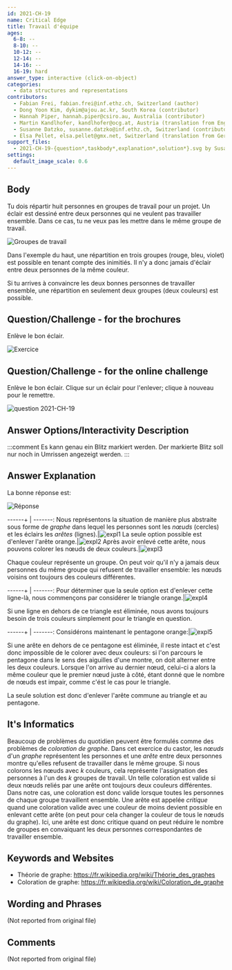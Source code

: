 ```yaml
---
id: 2021-CH-19
name: Critical Edge
title: Travail d'équipe
ages:
  6-8: --
  8-10: --
  10-12: --
  12-14: --
  14-16: --
  16-19: hard
answer_type: interactive (click-on-object)
categories:
  - data structures and representations
contributors:
  - Fabian Frei, fabian.frei@inf.ethz.ch, Switzerland (author)
  - Dong Yoon Kim, dykim@ajou.ac.kr, South Korea (contributor)
  - Hannah Piper, hannah.piper@csiro.au, Australia (contributor)
  - Martin Kandlhofer, kandlhofer@ocg.at, Austria (translation from English into German)
  - Susanne Datzko, susanne.datzko@inf.ethz.ch, Switzerland (contributor, graphics)
  - Elsa Pellet, elsa.pellet@gmx.net, Switzerland (translation from German into French)
support_files:
  - 2021-CH-19-{question*,taskbody*,explanation*,solution*}.svg by Susanne Datzko
settings:
  default_image_scale: 0.6
---
```



## Body

Tu dois répartir huit personnes en groupes de travail pour un projet.
Un éclair est dessiné entre deux personnes qui ne veulent pas travailler ensemble. Dans ce cas, tu ne veux pas les mettre dans le même groupe de travail.

![](graphics/2021-CH-19-taskbody01.svg "Groupes de travail")

Dans l'exemple du haut, une répartition en trois groupes (rouge, bleu, violet) est possible en tenant compte des inimitiés. Il n'y a donc jamais d'éclair entre deux personnes de la même couleur.

Si tu arrives à convaincre les deux bonnes personnes de travailler ensemble, une répartition en seulement deux groupes (deux couleurs) est possible.


## Question/Challenge - for the brochures

Enlève le bon éclair.

![](graphics/2021-CH-19-question.svg "Exercice")


## Question/Challenge - for the online challenge

Enlève le bon éclair. Clique sur un éclair pour l'enlever; clique à nouveau pour le remettre.

![](interactivity/2021-CH-19-question-interactive.svg "question 2021-CH-19")


## Answer Options/Interactivity Description

<!-- empty -->

:::comment
Es kann genau ein Blitz markiert werden. Der markierte Blitz soll nur noch in Umrissen angezeigt werden. 
:::


## Answer Explanation

La bonne réponse est:

![](graphics/2021-CH-19-solution.svg "Réponse")

------+ | -------:
Nous représentons la situation de manière plus abstraite sous forme de _graphe_ dans lequel les personnes sont les _nœuds_ (cercles) et les éclairs les _arêtes_ (lignes).|![expl1]
La seule option possible est d'enlever l'arête orange.|![expl2]
Après avoir enlevé cette arête, nous pouvons colorer les nœuds de deux couleurs.|![expl3]

Chaque couleur représente un groupe. On peut voir qu'il n'y a jamais deux personnes du même groupe qui refusent de travailler ensemble: les nœuds voisins ont toujours des couleurs différentes.

------+ | -------:
Pour déterminer que la seule option est d'enlever cette ligne-là, nous commençons par considérer le triangle orange.|![expl4]

Si une ligne en dehors de ce triangle est éliminée, nous avons toujours besoin de trois couleurs simplement pour le triangle en question.

------+ | -------:
Considérons maintenant le pentagone orange:|![expl5]

Si une arête en dehors de ce pentagone est éliminée, il reste intact et c'est donc impossible de le colorer avec deux couleurs: si l'on parcours le pentagone dans le sens des aiguilles d'une montre, on doit alterner entre les deux couleurs. Lorsque l'on arrive au dernier nœud, celui-ci a alors la même couleur que le premier nœud juste à côté, étant donné que le nombre de nœuds est impair, comme c'ést le cas pour le triangle.

La seule solution est donc d'enlever l'arête commune au triangle et au pentagone.


[expl1]: graphics/2021-CH-19-explanation01.svg "Explication de la solution (150px)"
[expl2]: graphics/2021-CH-19-explanation02.svg "Explication de la solution (150px)"
[expl3]: graphics/2021-CH-19-explanation03.svg "Explication de la solution (150px)"
[expl4]: graphics/2021-CH-19-explanation04.svg "Explication de la solution (150px)"
[expl5]: graphics/2021-CH-19-explanation05.svg "Explication de la solution (150px)"


## It's Informatics

Beaucoup de problèmes du quotidien peuvent être formulés comme des problèmes de _coloration de graphe_.
Dans cet exercice du castor, les _nœuds_ d'un _graphe_ représentent les personnes et une _arête_ entre deux personnes montre qu'elles refusent de travailler dans le même groupe. Si nous colorons les nœuds avec _k_ couleurs, cela représente l'assignation des personnes à l'un des _k_ groupes de travail. Un telle coloration est valide si deux nœuds reliés par une arête ont toujours deux couleurs différentes. Dans notre cas, une coloration est donc valide lorsque toutes les personnes de chaque groupe travaillent ensemble. Une arête est appelée _critique_ quand une coloration valide avec une couleur de moins devient possible en enlevant cette arête (on peut pour cela changer la couleur de tous le nœuds du graphe). Ici, une arête est donc critique quand on peut réduire le nombre de groupes en convaiquant les deux personnes correspondantes de travailler ensemble.

## Keywords and Websites

 - Théorie de graphe: https://fr.wikipedia.org/wiki/Théorie_des_graphes
 - Coloration de graphe: https://fr.wikipedia.org/wiki/Coloration_de_graphe



## Wording and Phrases

(Not reported from original file)


## Comments

(Not reported from original file)
